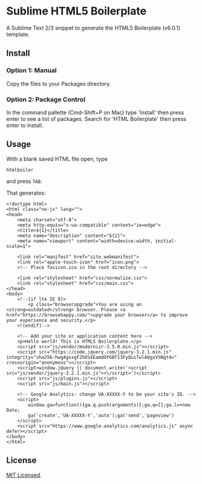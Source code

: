 # Sublime HTML5 Boilerplate

A Sublime Text 2/3 snippet to generate the HTML5 Boilerplate (v6.0.1) template.

## Install

### Option 1: Manual

Copy the files to your Packages directory.

### Option 2: Package Control

In the command pallette (Cmd-Shift+P on Mac) type 'Install' then press enter to see a list of packages. Search for 'HTML Boilerplate' then press enter to install.

## Usage

With a blank saved HTML file open, type

    htmlboiler

and press `TAB`.

That generates:

    <!doctype html>
    <html class="no-js" lang="">
    <head>
        <meta charset="utf-8">
        <meta http-equiv="x-ua-compatible" content="ie=edge">
        <title>${1}</title>
        <meta name="description" content="${2}">
        <meta name="viewport" content="width=device-width, initial-scale=1">

        <link rel="manifest" href="site.webmanifest">
        <link rel="apple-touch-icon" href="icon.png">
        <!-- Place favicon.ico in the root directory -->

        <link rel="stylesheet" href="css/normalize.css">
        <link rel="stylesheet" href="css/main.css">
    </head> 
    <body>
        <!--[if lte IE 9]>
            <p class="browserupgrade">You are using an <strong>outdated</strong> browser. Please <a href="https://browsehappy.com/">upgrade your browser</a> to improve your experience and security.</p>
        <![endif]-->

        <!-- Add your site or application content here -->
        <p>Hello world! This is HTML5 Boilerplate.</p>
        <script src="js/vendor/modernizr-3.5.0.min.js"></script>
        <script src="https://code.jquery.com/jquery-3.2.1.min.js" integrity="sha256-hwg4gsxgFZhOsEEamdOYGBf13FyQuiTwlAQgxVSNgt4=" crossorigin="anonymous"></script>
        <script>window.jQuery || document.write('<script src="js/vendor/jquery-3.2.1.min.js"><\/script>')</script>
        <script src="js/plugins.js"></script>
        <script src="js/main.js"></script>

        <!-- Google Analytics: change UA-XXXXX-Y to be your site's ID. -->
        <script>
            window.ga=function(){ga.q.push(arguments)};ga.q=[];ga.l=+new Date;
            ga('create','UA-XXXXX-Y','auto');ga('send','pageview')
        </script>
        <script src="https://www.google-analytics.com/analytics.js" async defer></script>
    </body>
    </html>

## License 

[MIT Licensed](http://sloria.mit-license.org/).
